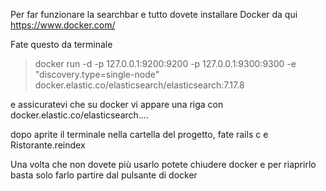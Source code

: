 Per far funzionare la searchbar e tutto dovete installare Docker da qui https://www.docker.com/

Fate questo da terminale 
> docker run -d -p 127.0.0.1:9200:9200 -p 127.0.0.1:9300:9300 -e "discovery.type=single-node" docker.elastic.co/elasticsearch/elasticsearch:7.17.8


e assicuratevi che su docker vi appare una riga con docker.elastic.co/elasticsearch....

dopo aprite il terminale nella cartella del progetto, fate rails c e Ristorante.reindex

Una volta che non dovete più usarlo potete chiudere docker e per riaprirlo basta solo farlo partire dal pulsante di docker